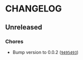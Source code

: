 # CHANGELOG


## Unreleased

### Chores

- Bump version to 0.0.2
  ([`9495493`](https://github.com/banduk/yaml2pydantic/commit/94954934fe9490e8f0e83896e764491ca72d8fce))
